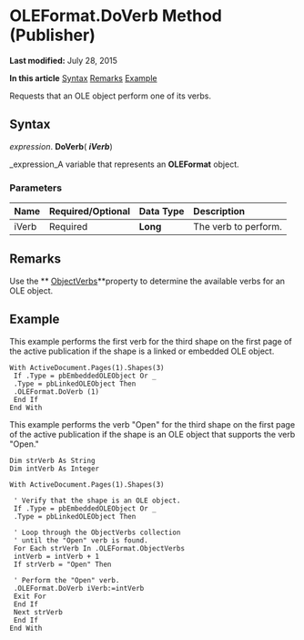 
# OLEFormat.DoVerb Method (Publisher)

 **Last modified:** July 28, 2015

 **In this article**
 [Syntax](#sectionSection0)
 [Remarks](#sectionSection1)
 [Example](#sectionSection2)


Requests that an OLE object perform one of its verbs.


## Syntax
<a name="sectionSection0"> </a>

 _expression_. **DoVerb**( **_iVerb_**)

 _expression_A variable that represents an  **OLEFormat** object.


### Parameters



|**Name**|**Required/Optional**|**Data Type**|**Description**|
|:-----|:-----|:-----|:-----|
|iVerb|Required| **Long**|The verb to perform. |

## Remarks
<a name="sectionSection1"> </a>

Use the  ** [ObjectVerbs](887070e6-7f7d-4f65-290e-3d46bfd91d34.md)**property to determine the available verbs for an OLE object.


## Example
<a name="sectionSection2"> </a>

This example performs the first verb for the third shape on the first page of the active publication if the shape is a linked or embedded OLE object.


```
With ActiveDocument.Pages(1).Shapes(3) 
 If .Type = pbEmbeddedOLEObject Or _ 
 .Type = pbLinkedOLEObject Then 
 .OLEFormat.DoVerb (1) 
 End If 
End With
```

This example performs the verb "Open" for the third shape on the first page of the active publication if the shape is an OLE object that supports the verb "Open."




```
Dim strVerb As String 
Dim intVerb As Integer 
 
With ActiveDocument.Pages(1).Shapes(3) 
 
 ' Verify that the shape is an OLE object. 
 If .Type = pbEmbeddedOLEObject Or _ 
 .Type = pbLinkedOLEObject Then 
 
 ' Loop through the ObjectVerbs collection 
 ' until the "Open" verb is found. 
 For Each strVerb In .OLEFormat.ObjectVerbs 
 intVerb = intVerb + 1 
 If strVerb = "Open" Then 
 
 ' Perform the "Open" verb. 
 .OLEFormat.DoVerb iVerb:=intVerb 
 Exit For 
 End If 
 Next strVerb 
 End If 
End With 

```

